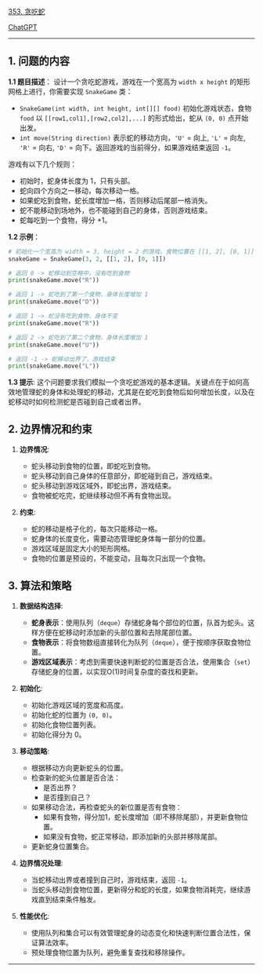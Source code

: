 [353. 贪吃蛇](https://leetcode.cn/problems/design-snake-game)

[ChatGPT](https://chat.openai.com/share/3d9a6163-42d0-459c-90f1-7a18af56139b)

---

## 1. 问题的内容
**1.1 题目描述**：
设计一个贪吃蛇游戏，游戏在一个宽高为 `width x height` 的矩形网格上进行，你需要实现 `SnakeGame` 类：

- `SnakeGame(int width, int height, int[][] food)` 初始化游戏状态，食物 `food` 以 `[[row1,col1],[row2,col2],...]` 的形式给出，蛇从 `(0, 0)` 点开始出发。
- `int move(String direction)` 表示蛇的移动方向，`'U'` = 向上, `'L'` = 向左, `'R'` = 向右, `'D'` = 向下。返回游戏的当前得分，如果游戏结束返回 `-1`。

游戏有以下几个规则：
- 初始时，蛇身体长度为 1，只有头部。
- 蛇向四个方向之一移动，每次移动一格。
- 如果蛇吃到食物，蛇长度增加一格，否则移动后尾部一格消失。
- 蛇不能移动到场地外，也不能碰到自己的身体，否则游戏结束。
- 蛇每吃到一个食物，得分 +1。

**1.2 示例**：
```python
# 初始化一个宽高为 width = 3, height = 2 的游戏，食物位置在 [[1, 2], [0, 1]]
snakeGame = SnakeGame(3, 2, [[1, 2], [0, 1]])

# 返回 0 -> 蛇移动到空格中，没有吃到食物
print(snakeGame.move("R")) 

# 返回 1 -> 蛇吃到了第一个食物，身体长度增加 1
print(snakeGame.move("D")) 

# 返回 1 -> 蛇没有吃到食物，身体不变
print(snakeGame.move("R")) 

# 返回 2 -> 蛇吃到了第二个食物，身体长度增加 1
print(snakeGame.move("U")) 

# 返回 -1 -> 蛇移动出界了，游戏结束
print(snakeGame.move("L")) 
```

**1.3 提示**:
这个问题要求我们模拟一个贪吃蛇游戏的基本逻辑。关键点在于如何高效地管理蛇的身体和处理蛇的移动，尤其是在蛇吃到食物后如何增加长度，以及在蛇移动时如何检测蛇是否碰到自己或者出界。

## 2. 边界情况和约束
1. **边界情况**:
   - 蛇头移动到食物的位置，即蛇吃到食物。
   - 蛇头移动到自己身体的任意部分，即蛇碰到自己，游戏结束。
   - 蛇头移动到游戏区域外，即蛇出界，游戏结束。
   - 食物被蛇吃完，蛇继续移动但不再有食物出现。

2. **约束**:
   - 蛇的移动是格子化的，每次只能移动一格。
   - 蛇身体的长度变化，需要动态管理蛇身体每一部分的位置。
   - 游戏区域是固定大小的矩形网格。
   - 食物的位置是预设的，不能变动，且每次只出现一个食物。

## 3. 算法和策略
1. **数据结构选择**:
   - **蛇身表示**：使用队列（`deque`）存储蛇身每个部位的位置，队首为蛇头。这样方便在蛇移动时添加新的头部位置和去除尾部位置。
   - **食物表示**：将食物数组直接转化为队列（`deque`），便于按顺序获取食物位置。
   - **游戏区域表示**：考虑到需要快速判断蛇的位置是否合法，使用集合（`set`）存储蛇身的位置，以实现O(1)时间复杂度的查找和更新。

2. **初始化**:
   - 初始化游戏区域的宽度和高度。
   - 初始化蛇的位置为 `(0, 0)`。
   - 初始化食物位置列表。
   - 初始化得分为 0。

3. **移动策略**:
   - 根据移动方向更新蛇头的位置。
   - 检查新的蛇头位置是否合法：
     - 是否出界？
     - 是否撞到自己？
   - 如果移动合法，再检查蛇头的新位置是否有食物：
     - 如果有食物，得分加1，蛇长度增加（即不移除尾部），并更新食物位置。
     - 如果没有食物，蛇正常移动，即添加新的头部并移除尾部。
   - 更新蛇身位置集合。

4. **边界情况处理**:
   - 当蛇移动出界或者撞到自己时，游戏结束，返回 `-1`。
   - 当蛇头移动到食物位置，更新得分和蛇的长度，如果食物消耗完，继续游戏直到结束条件触发。

5. **性能优化**:
   - 使用队列和集合可以有效管理蛇身的动态变化和快速判断位置合法性，保证算法效率。
   - 预处理食物位置为队列，避免重复查找和移除操作。

---